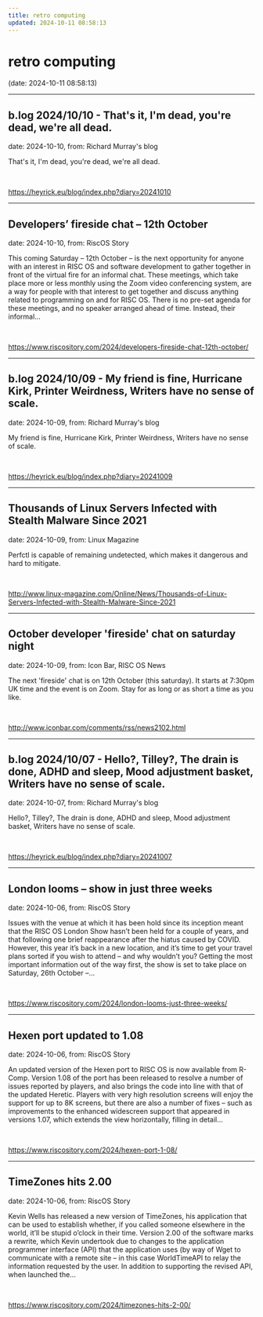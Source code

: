 ```yaml
---
title: retro computing
updated: 2024-10-11 08:58:13
---
```


# retro computing

(date: 2024-10-11 08:58:13)

---

## b.log 2024/10/10 - That's it, I'm dead, you're dead, we're all dead.

date: 2024-10-10, from: Richard Murray's blog

That's it, I'm dead, you're dead, we're all dead. 

<br> 

<https://heyrick.eu/blog/index.php?diary=20241010>

---

## Developers’ fireside chat – 12th October

date: 2024-10-10, from: RiscOS Story

This coming Saturday &#8211; 12th October &#8211; is the next opportunity for anyone with an interest in RISC OS and software development to gather together in front of the virtual fire for an informal chat. These meetings, which take place more or less monthly using the Zoom video conferencing system, are a way for people with that interest to get together and discuss anything related to programming on and for RISC OS. There is no pre-set agenda for these meetings, and no speaker arranged ahead of time. Instead, their informal&#8230; 

<br> 

<https://www.riscository.com/2024/developers-fireside-chat-12th-october/>

---

## b.log 2024/10/09 - My friend is fine, Hurricane Kirk, Printer Weirdness, Writers have no sense of scale.

date: 2024-10-09, from: Richard Murray's blog

My friend is fine, Hurricane Kirk, Printer Weirdness, Writers have no sense of scale. 

<br> 

<https://heyrick.eu/blog/index.php?diary=20241009>

---

## Thousands of Linux Servers Infected with Stealth Malware Since 2021

date: 2024-10-09, from: Linux Magazine

<p>Perfctl is capable of remaining undetected, which makes it dangerous and hard to mitigate.</p> 

<br> 

<http://www.linux-magazine.com/Online/News/Thousands-of-Linux-Servers-Infected-with-Stealth-Malware-Since-2021>

---

## October developer 'fireside' chat on saturday night

date: 2024-10-09, from: Icon Bar, RISC OS News

The next 'fireside' chat is on 12th October (this saturday). It starts at 7:30pm UK time and the event is on Zoom. Stay for as long or as short a time as you like. 

<br> 

<http://www.iconbar.com/comments/rss/news2102.html>

---

## b.log 2024/10/07 - Hello?, Tilley?, The drain is done, ADHD and sleep, Mood adjustment basket, Writers have no sense of scale.

date: 2024-10-07, from: Richard Murray's blog

Hello?, Tilley?, The drain is done, ADHD and sleep, Mood adjustment basket, Writers have no sense of scale. 

<br> 

<https://heyrick.eu/blog/index.php?diary=20241007>

---

## London  looms – show in just three weeks

date: 2024-10-06, from: RiscOS Story

Issues with the venue at which it has been hold since its inception meant that the RISC OS London Show hasn&#8217;t been held for a couple of years, and that following one brief reappearance after the hiatus caused by COVID. However, this year it&#8217;s back in a new location, and it&#8217;s time to get your travel plans sorted if you wish to attend &#8211; and why wouldn&#8217;t you? Getting the most important information out of the way first, the show is set to take place on Saturday, 26th October &#8211;&#8230; 

<br> 

<https://www.riscository.com/2024/london-looms-just-three-weeks/>

---

## Hexen port updated to 1.08

date: 2024-10-06, from: RiscOS Story

An updated version of the Hexen port to RISC OS is now available from R-Comp. Version 1.08 of the port has been released to resolve a number of issues reported by players, and also brings the code into line with that of the updated Heretic. Players with very high resolution screens will enjoy the support for up to 8K screens, but there are also a number of fixes &#8211; such as improvements to the enhanced widescreen support that appeared in versions 1.07, which extends the view horizontally, filling in detail&#8230; 

<br> 

<https://www.riscository.com/2024/hexen-port-1-08/>

---

## TimeZones hits 2.00

date: 2024-10-06, from: RiscOS Story

Kevin Wells has released a new version of TimeZones, his application that can be used to establish whether, if you called someone elsewhere in the world, it&#8217;ll be stupid o&#8217;clock in their time. Version 2.00 of the software marks a rewrite, which Kevin undertook due to changes to the application programmer interface (API) that the application uses (by way of Wget to communicate with a remote site &#8211; in this case WorldTimeAPI to relay the information requested by the user. In addition to supporting the revised API, when launched the&#8230; 

<br> 

<https://www.riscository.com/2024/timezones-hits-2-00/>

